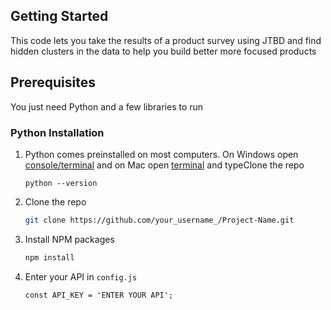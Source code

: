 ## Getting Started
This code lets you take the results of a product survey using JTBD and find hidden clusters in the data to help you build better more focused products

## Prerequisites
You just need Python and a few libraries to run

### Python Installation

1. Python comes preinstalled on most computers. On Windows open [console/terminal](https://www.howtogeek.com/235101/10-ways-to-open-the-command-prompt-in-windows-10) and on Mac open [terminal](https://www.howtogeek.com/682770/how-to-open-the-terminal-on-a-mac/) and typeClone the repo
   ```
   python --version
   ```


2. Clone the repo
   ```sh
   git clone https://github.com/your_username_/Project-Name.git
   ```
3. Install NPM packages
   ```sh
   npm install
   ```
4. Enter your API in `config.js`
   ```JS
   const API_KEY = 'ENTER YOUR API';
